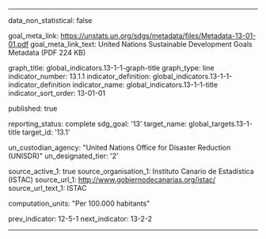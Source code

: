 
---
data_non_statistical: false

goal_meta_link: https://unstats.un.org/sdgs/metadata/files/Metadata-13-01-01.pdf
goal_meta_link_text: United Nations Sustainable Development Goals Metadata (PDF 224 KB)

graph_title: global_indicators.13-1-1-graph-title
graph_type: line
indicator_number: 13.1.1
indicator_definition: global_indicators.13-1-1-indicator_definition
indicator_name: global_indicators.13-1-1-title
indicator_sort_order: 13-01-01

published: true

reporting_status: complete
sdg_goal: '13'
target_name: global_targets.13-1-title
target_id: '13.1'

un_custodian_agency: "United Nations Office for Disaster Reduction (UNISDR)"
un_designated_tier: '2'

source_active_1: true
source_organisation_1: Instituto Canario de Estadística (ISTAC)
source_url_1: http://www.gobiernodecanarias.org/istac/
source_url_text_1: ISTAC

computation_units: "Per 100.000 habitants"

prev_indicator: 12-5-1
next_indicator: 13-2-2

---